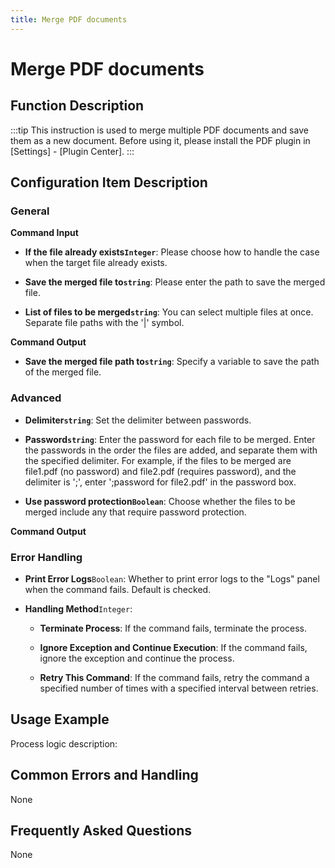 ```yaml
---
title: Merge PDF documents
---
```


# Merge PDF documents

## Function Description

:::tip 
This instruction is used to merge multiple PDF documents and save them as a new document. Before using it, please install the PDF plugin in [Settings] - [Plugin Center].
:::

## Configuration Item Description

### General

**Command Input**

- **If the file already exists`Integer`**: Please choose how to handle the case when the target file already exists.

- **Save the merged file to`string`**: Please enter the path to save the merged file.

- **List of files to be merged`string`**: You can select multiple files at once. Separate file paths with the '|' symbol.


**Command Output**

- **Save the merged file path to`string`**: Specify a variable to save the path of the merged file.

### Advanced

- **Delimiter`string`**: Set the delimiter between passwords.

- **Password`string`**: Enter the password for each file to be merged. Enter the passwords in the order the files are added, and separate them with the specified delimiter. For example, if the files to be merged are file1.pdf (no password) and file2.pdf (requires password), and the delimiter is ';', enter ';password for file2.pdf' in the password box.

- **Use password protection`Boolean`**: Choose whether the files to be merged include any that require password protection.


**Command Output**

### Error Handling

- **Print Error Logs**`Boolean`: Whether to print error logs to the "Logs" panel when the command fails. Default is checked. 

- **Handling Method**`Integer`:

    - **Terminate Process**: If the command fails, terminate the process.

    - **Ignore Exception and Continue Execution**: If the command fails, ignore the exception and continue the process.

    - **Retry This Command**: If the command fails, retry the command a specified number of times with a specified interval between retries.

## Usage Example

Process logic description:

## Common Errors and Handling

None

## Frequently Asked Questions

None

